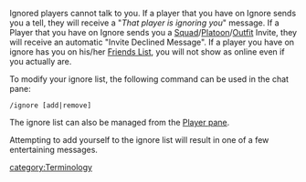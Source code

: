 Ignored players cannot talk to you. If a player that you have on Ignore
sends you a tell, they will receive a "_That player is ignoring you_"
message. If a Player that you have on Ignore sends you a
[Squad](/Squad "wikilink")/[Platoon](/Platoon "wikilink")/[Outfit](/Outfit "wikilink")
Invite, they will receive an automatic "Invite Declined Message". If a
player you have on ignore has you on his/her [Friends
List](/Friends_List "wikilink"), you will not show as online even if you
actually are.

To modify your ignore list, the following command can be used in the
chat pane:

`/ignore [add|remove] `<charactername>` `

The ignore list can also be managed from the [Player
pane](/Player_pane "wikilink").

Attempting to add yourself to the ignore list will result in one of a
few entertaining messages.

[category:Terminology](/category:Terminology "wikilink")
